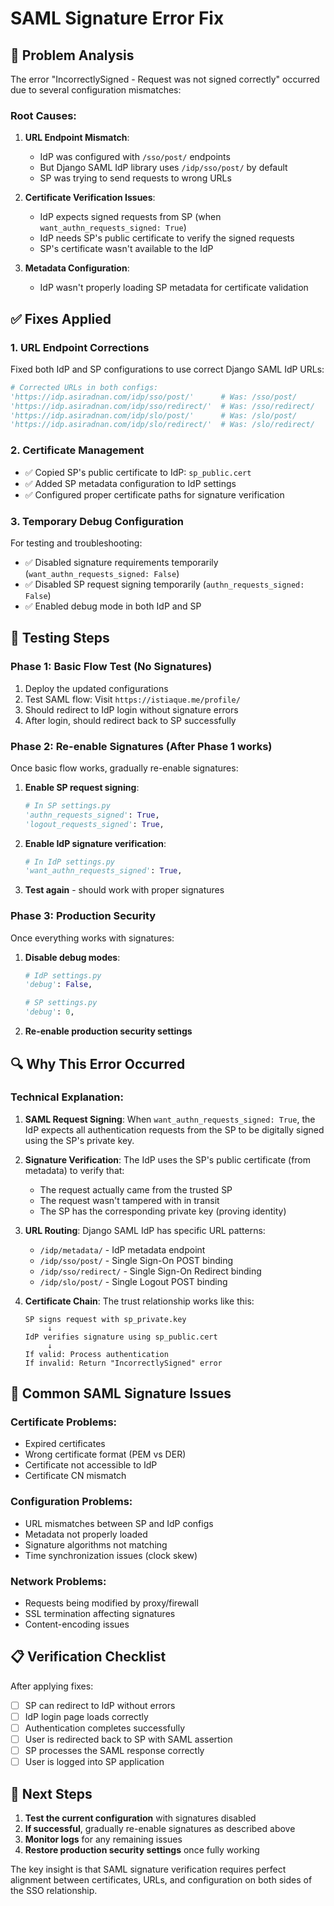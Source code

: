 # SAML Signature Error Fix

## 🐛 **Problem Analysis**

The error "IncorrectlySigned - Request was not signed correctly" occurred due to several configuration mismatches:

### **Root Causes:**

1. **URL Endpoint Mismatch**:

   - IdP was configured with `/sso/post/` endpoints
   - But Django SAML IdP library uses `/idp/sso/post/` by default
   - SP was trying to send requests to wrong URLs

2. **Certificate Verification Issues**:

   - IdP expects signed requests from SP (when `want_authn_requests_signed: True`)
   - IdP needs SP's public certificate to verify the signed requests
   - SP's certificate wasn't available to the IdP

3. **Metadata Configuration**:
   - IdP wasn't properly loading SP metadata for certificate validation

## ✅ **Fixes Applied**

### **1. URL Endpoint Corrections**

Fixed both IdP and SP configurations to use correct Django SAML IdP URLs:

```python
# Corrected URLs in both configs:
'https://idp.asiradnan.com/idp/sso/post/'      # Was: /sso/post/
'https://idp.asiradnan.com/idp/sso/redirect/'  # Was: /sso/redirect/
'https://idp.asiradnan.com/idp/slo/post/'      # Was: /slo/post/
'https://idp.asiradnan.com/idp/slo/redirect/'  # Was: /slo/redirect/
```

### **2. Certificate Management**

- ✅ Copied SP's public certificate to IdP: `sp_public.cert`
- ✅ Added SP metadata configuration to IdP settings
- ✅ Configured proper certificate paths for signature verification

### **3. Temporary Debug Configuration**

For testing and troubleshooting:

- ✅ Disabled signature requirements temporarily (`want_authn_requests_signed: False`)
- ✅ Disabled SP request signing temporarily (`authn_requests_signed: False`)
- ✅ Enabled debug mode in both IdP and SP

## 🧪 **Testing Steps**

### **Phase 1: Basic Flow Test (No Signatures)**

1. Deploy the updated configurations
2. Test SAML flow: Visit `https://istiaque.me/profile/`
3. Should redirect to IdP login without signature errors
4. After login, should redirect back to SP successfully

### **Phase 2: Re-enable Signatures (After Phase 1 works)**

Once basic flow works, gradually re-enable signatures:

1. **Enable SP request signing**:

   ```python
   # In SP settings.py
   'authn_requests_signed': True,
   'logout_requests_signed': True,
   ```

2. **Enable IdP signature verification**:

   ```python
   # In IdP settings.py
   'want_authn_requests_signed': True,
   ```

3. **Test again** - should work with proper signatures

### **Phase 3: Production Security**

Once everything works with signatures:

1. **Disable debug modes**:

   ```python
   # IdP settings.py
   'debug': False,

   # SP settings.py
   'debug': 0,
   ```

2. **Re-enable production security settings**

## 🔍 **Why This Error Occurred**

### **Technical Explanation:**

1. **SAML Request Signing**: When `want_authn_requests_signed: True`, the IdP expects all authentication requests from the SP to be digitally signed using the SP's private key.

2. **Signature Verification**: The IdP uses the SP's public certificate (from metadata) to verify that:

   - The request actually came from the trusted SP
   - The request wasn't tampered with in transit
   - The SP has the corresponding private key (proving identity)

3. **URL Routing**: Django SAML IdP has specific URL patterns:

   - `/idp/metadata/` - IdP metadata endpoint
   - `/idp/sso/post/` - Single Sign-On POST binding
   - `/idp/sso/redirect/` - Single Sign-On Redirect binding
   - `/idp/slo/post/` - Single Logout POST binding

4. **Certificate Chain**: The trust relationship works like this:
   ```
   SP signs request with sp_private.key
        ↓
   IdP verifies signature using sp_public.cert
        ↓
   If valid: Process authentication
   If invalid: Return "IncorrectlySigned" error
   ```

## 🚨 **Common SAML Signature Issues**

### **Certificate Problems:**

- Expired certificates
- Wrong certificate format (PEM vs DER)
- Certificate not accessible to IdP
- Certificate CN mismatch

### **Configuration Problems:**

- URL mismatches between SP and IdP configs
- Metadata not properly loaded
- Signature algorithms not matching
- Time synchronization issues (clock skew)

### **Network Problems:**

- Requests being modified by proxy/firewall
- SSL termination affecting signatures
- Content-encoding issues

## 📋 **Verification Checklist**

After applying fixes:

- [ ] SP can redirect to IdP without errors
- [ ] IdP login page loads correctly
- [ ] Authentication completes successfully
- [ ] User is redirected back to SP with SAML assertion
- [ ] SP processes the SAML response correctly
- [ ] User is logged into SP application

## 🔧 **Next Steps**

1. **Test the current configuration** with signatures disabled
2. **If successful**, gradually re-enable signatures as described above
3. **Monitor logs** for any remaining issues
4. **Restore production security settings** once fully working

The key insight is that SAML signature verification requires perfect alignment between certificates, URLs, and configuration on both sides of the SSO relationship.
